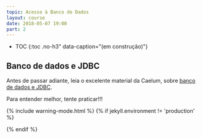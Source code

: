 ```yaml
---
topic: Acesso à Banco de Dados
layout: course
date: 2018-05-07 19:00
part: 2
---
```


* TOC
{:toc .no-h3" data-caption="(em construção)"}

## Banco de dados e JDBC

Antes de passar adiante, leia o excelente material da Caelum, sobre [banco de dados e JDBC][caelum-jdbc].

Para entender melhor, tente praticar!!!

[caelum-jdbc]: https://www.caelum.com.br/apostila-java-web/bancos-de-dados-e-jdbc/

{% include warning-mode.html %}
{% if jekyll.environment != 'production' %}



{% endif %}
